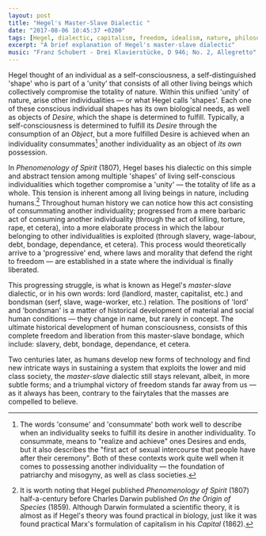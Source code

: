 ```yaml
---
layout: post
title: "Hegel's Master-Slave Dialectic "
date: "2017-08-06 10:45:37 +0200"
tags: [Hegel, dialectic, capitalism, freedom, idealism, nature, philosophy]
excerpt: "A brief explanation of Hegel's master-slave dialectic"
music: "Franz Schubert - Drei Klavierstücke, D 946; No. 2, Allegretto"
---
```


Hegel thought of an individual as a self-consciousness, a self-distinguished 'shape' who is part of a 'unity' that consists of all other living beings which collectively compromise the totality of nature. Within this unified 'unity' of nature, arise other individualities — or what Hegel calls 'shapes'. Each one of these conscious individual shapes has its own biological needs, as well as objects of _Desire_, which the shape is determined to fulfill. Typically, a self-consciousness is determined to fulfill its *Desire* through the consumption of an *Object*, but a more fulfilled Desire is achieved when an individuality consummates[^note1] another individuality as an object of *its own* possession.

In *Phenomenology of Spirit* (1807), Hegel bases his dialectic on this simple and abstract tension among multiple 'shapes' of living self-conscious individualities which together compromise a 'unity' — the totality of life as a whole. This tension is inherent among all living beings in nature, including humans.[^note2] Throughout human history we can notice how this act consisting of consummating another individuality; progressed from a mere barbaric act of consuming another individuality (through the act of killing, torture, rape, et cetera), into a more elaborate process in which the labour belonging to other individualities is exploited (through slavery, wage-labour, debt, bondage, dependance, et cetera). This process would theoretically arrive to a 'progressive' end, where laws and morality that defend the right to freedom — are established in a state where the individual is finally liberated.

This progressing struggle, is what is known as Hegel's *master-slave* dialectic, or in his own words: lord (landlord, master, capitalist, etc.) and bondsman (serf, slave, wage-worker, etc.) relation. The positions of 'lord' and 'bondsman' is a matter of historical development of material and social human conditions — they change in name, but rarely in concept. The ultimate historical development of human consciousness, consists of this complete freedom and liberation from this master-slave bondage, which include: slavery, debt, bondage, dependance, et cetera.

Two centuries later, as humans develop new forms of technology and find new intricate ways in sustaining a system that exploits the lower and mid class society, the *master-slave* dialectic still stays relevant, albeit, in more subtle forms; and a triumphal victory of freedom stands far away from us — as it always has been, contrary to the fairytales that the masses are compelled to believe.

[^note1]: The words 'consume' and 'consummate' both work well to describe when an individuality seeks to fulfill its desire in another individuality. To consummate, means to "realize and achieve" ones Desires and ends, but it also describes the "first act of sexual intercourse that people have after their ceremony". Both of these contexts work quite well when it comes to possessing another individuality — the foundation of patriarchy and misogyny, as well as class societies.

[^note2]: It is worth noting that Hegel published *Phenomenology of Spirit* (1807) half-a-century before Charles Darwin published _On the Origin of Species_ (1859). Although Darwin formulated a scientific theory, it is almost as if Hegel's theory was found practical in biology, just like it was found practical Marx's formulation of capitalism in his _Capital_ (1862).
